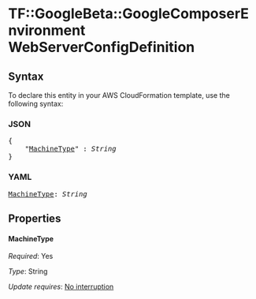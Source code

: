 # TF::GoogleBeta::GoogleComposerEnvironment WebServerConfigDefinition

## Syntax

To declare this entity in your AWS CloudFormation template, use the following syntax:

### JSON

<pre>
{
    "<a href="#machinetype" title="MachineType">MachineType</a>" : <i>String</i>
}
</pre>

### YAML

<pre>
<a href="#machinetype" title="MachineType">MachineType</a>: <i>String</i>
</pre>

## Properties

#### MachineType

_Required_: Yes

_Type_: String

_Update requires_: [No interruption](https://docs.aws.amazon.com/AWSCloudFormation/latest/UserGuide/using-cfn-updating-stacks-update-behaviors.html#update-no-interrupt)

